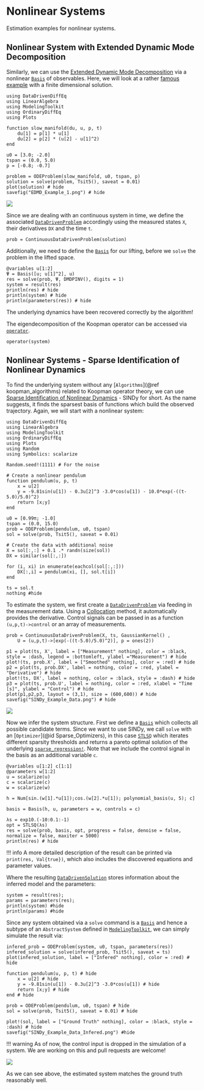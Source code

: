 # Nonlinear Systems

Estimation examples for nonlinear systems.

## Nonlinear System with Extended Dynamic Mode Decomposition

Similarly, we can use the [Extended Dynamic Mode Decomposition](https://link.springer.com/article/10.1007/s00332-015-9258-5) via a nonlinear [`Basis`](@ref) of observables. Here, we will look at a rather [famous example](https://arxiv.org/pdf/1510.03007.pdf) with a finite dimensional solution.

```@example 3
using DataDrivenDiffEq
using LinearAlgebra
using ModelingToolkit
using OrdinaryDiffEq
using Plots

function slow_manifold(du, u, p, t)
    du[1] = p[1] * u[1]
    du[2] = p[2] * (u[2] - u[1]^2)
end

u0 = [3.0; -2.0]
tspan = (0.0, 5.0)
p = [-0.8; -0.7]

problem = ODEProblem(slow_manifold, u0, tspan, p)
solution = solve(problem, Tsit5(), saveat = 0.01)
plot(solution) # hide
savefig("EDMD_Example_1.png") # hide
```
![](EDMD_Example_1.png)

Since we are dealing with an continuous system in time, we define the associated [`DataDrivenProblem`](@ref) accordingly using the measured states `X`, their derivatives `DX` and the time `t`.

```@example 3
prob = ContinuousDataDrivenProblem(solution)
```
Additionally, we need to define the [`Basis`](@ref) for our lifting, before we `solve` the problem in the lifted space.

```@example 3
@variables u[1:2]
Ψ = Basis([u; u[1]^2], u)
res = solve(prob, Ψ, DMDPINV(), digits = 1)
system = result(res)
println(res) # hide
println(system) # hide
println(parameters(res)) # hide
```

The underlying dynamics have been recovered correctly by the algorithm!

The eigendecomposition of the Koopman operator can be accessed via [`operator`](@ref).

```@example 3
operator(system)
```

## Nonlinear Systems - Sparse Identification of Nonlinear Dynamics

To find the underlying system without any [`Algorithms`](@ref koopman_algorithms) related to Koopman operator theory, we can use  [Sparse Identification of Nonlinear Dynamics](https://www.pnas.org/content/113/15/3932) - SINDy for short. As the name suggests, it finds the sparsest basis of functions which build the observed trajectory. Again, we will start with a nonlinear system:

```@example 1
using DataDrivenDiffEq
using LinearAlgebra
using ModelingToolkit
using OrdinaryDiffEq
using Plots
using Random
using Symbolics: scalarize

Random.seed!(1111) # For the noise

# Create a nonlinear pendulum
function pendulum(u, p, t)
    x = u[2]
    y = -9.81sin(u[1]) - 0.3u[2]^3 -3.0*cos(u[1]) - 10.0*exp(-((t-5.0)/5.0)^2)
    return [x;y]
end

u0 = [0.99π; -1.0]
tspan = (0.0, 15.0)
prob = ODEProblem(pendulum, u0, tspan)
sol = solve(prob, Tsit5(), saveat = 0.01)

# Create the data with additional noise
X = sol[:,:] + 0.1 .* randn(size(sol))
DX = similar(sol[:,:])

for (i, xi) in enumerate(eachcol(sol[:,:]))
    DX[:,i] = pendulum(xi, [], sol.t[i])
end

ts = sol.t
nothing #hide
```

To estimate the system, we first create a [`DataDrivenProblem`](@ref) via feeding in the measurement data.
Using a [Collocation](@ref) method, it automatically provides the derivative. Control signals can be passed
in as a function `(u,p,t)->control` or an array of measurements.

```@example 1
prob = ContinuousDataDrivenProblem(X, ts, GaussianKernel() ,
    U = (u,p,t)->[exp(-((t-5.0)/5.0)^2)], p = ones(2))

p1 = plot(ts, X', label = ["Measurement" nothing], color = :black, style = :dash, legend = :bottomleft, ylabel ="Measurement") # hide
plot!(ts, prob.X', label = ["Smoothed" nothing], color = :red) # hide
p2 = plot(ts, prob.DX', label = nothing, color = :red, ylabel = "Derivative") # hide
plot!(ts, DX', label = nothing, color = :black, style = :dash) # hide
p3 = plot(ts, prob.U', label = nothing, color = :red, xlabel = "Time [s]", ylabel = "Control") # hide
plot(p1,p2,p3, layout = (3,1), size = (600,600)) # hide
savefig("SINDy_Example_Data.png") # hide
```
![](SINDy_Example_Data.png)

Now we infer the system structure. First we define a [`Basis`](@ref) which collects all possible candidate terms.
Since we want to use SINDy, we call `solve` with an [`Optimizer`](@id Sparse_Optimizers), in this case [`STLSQ`](@ref) which iterates different sparsity thresholds
and returns a pareto optimal solution of the underlying [`sparse_regression!`](@ref). Note that we include the control signal in the basis as an additional variable `c`.

```@example 1
@variables u[1:2] c[1:1]
@parameters w[1:2]
u = scalarize(u)
c = scalarize(c)
w = scalarize(w)

h = Num[sin.(w[1].*u[1]);cos.(w[2].*u[1]); polynomial_basis(u, 5); c]

basis = Basis(h, u, parameters = w, controls = c)

λs = exp10.(-10:0.1:-1)
opt = STLSQ(λs)
res = solve(prob, basis, opt, progress = false, denoise = false, normalize = false, maxiter = 5000)
println(res) # hide
```

!!! info
    A more detailed description of the result can be printed via `print(res, Val{true})`, which also includes the discovered equations and parameter values.

Where the resulting [`DataDrivenSolution`](@ref) stores information about the inferred model and the parameters:

```@example 1
system = result(res);
params = parameters(res);
println(system) #hide
println(params) #hide
```

Since any system obtained via a `solve` command is a [`Basis`](@ref) and hence a subtype of an `AbstractSystem` defined in [`ModelingToolkit`](https://github.com/SciML/ModelingToolkit.jl), we can simply simulate the result via:

```@example 1
infered_prob = ODEProblem(system, u0, tspan, parameters(res))
infered_solution = solve(infered_prob, Tsit5(), saveat = ts)
plot(infered_solution, label = ["Infered" nothing], color = :red) # hide

function pendulum(u, p, t) # hide
    x = u[2] # hide
    y = -9.81sin(u[1]) - 0.3u[2]^3 -3.0*cos(u[1]) # hide
    return [x;y] # hide
end # hide

prob = ODEProblem(pendulum, u0, tspan) # hide
sol = solve(prob, Tsit5(), saveat = 0.01) # hide

plot!(sol, label = ["Ground Truth" nothing], color = :black, style = :dash) # hide
savefig("SINDy_Example_Data_Infered.png") #hide
```

!!! warning
    As of now, the control input is dropped in the simulation of a system. We are working on this and pull requests are welcome!

![](SINDy_Example_Data_Infered.png)

As we can see above, the estimated system matches the ground truth reasonably well.
